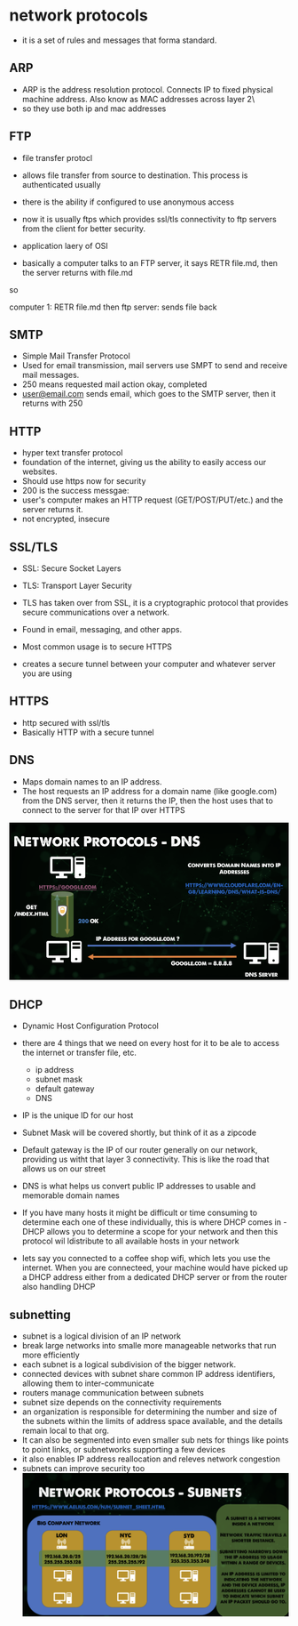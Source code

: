 # network protocols

-   it is a set of rules and messages that forma standard.

## ARP

-   ARP is the address resolution protocol. Connects IP to fixed physical machine address. Also know as MAC addresses across layer 2\
-   so they use both ip and mac addresses

## FTP

-   file transfer protocl
-   allows file transfer from source to destination. This process is authenticated usually
-   there is the ability if configured to use anonymous access
-   now it is usually ftps which provides ssl/tls connectivity to ftp servers from the client for better security.
-   application laery of OSI

-   basically a computer talks to an FTP server, it says RETR file.md, then the server returns with file.md

so

computer 1: RETR file.md
then ftp server: sends file back

## SMTP

-   Simple Mail Transfer Protocol
-   Used for email transmission, mail servers use SMPT to send and receive mail messages.
-   250 means requested mail action okay, completed
-   user@email.com sends email, which goes to the SMTP server, then it returns with 250

## HTTP

-   hyper text transfer protocol
-   foundation of the internet, giving us the ability to easily access our websites.
-   Should use https now for security
-   200 is the success messgae:
-   user's computer makes an HTTP request (GET/POST/PUT/etc.) and the server returns it.
-   not encrypted, insecure

## SSL/TLS

-   SSL: Secure Socket Layers
-   TLS: Transport Layer Security

-   TLS has taken over from SSL, it is a cryptographic protocol that provides secure communications over a network.
-   Found in email, messaging, and other apps.
-   Most common usage is to secure HTTPS
-   creates a secure tunnel between your computer and whatever server you are using

## HTTPS

-   http secured with ssl/tls
-   Basically HTTP with a secure tunnel

## DNS

-   Maps domain names to an IP address.
-   The host requests an IP address for a domain name (like google.com) from the DNS server, then it returns the IP, then the host uses that to connect to the server for that IP over HTTPS

![DNS diagram](../images/dns.png)

## DHCP

-   Dynamic Host Configuration Protocol
-   there are 4 things that we need on every host for it to be ale to access the internet or transfer file, etc.
    -   ip address
    -   subnet mask
    -   default gateway
    -   DNS
-   IP is the unique ID for our host
-   Subnet Mask will be covered shortly, but think of it as a zipcode
-   Default gateway is the IP of our router generally on our network, providing us witht that layer 3 connectivity. This is like the road that allows us on our street
-   DNS is what helps us convert public IP addresses to usable and memorable domain names

-   If you have many hosts it might be difficult or time consuming to determine each one of these individually, this is where DHCP comes in
    -DHCP allows you to determine a scope for your network and then this protocol wil ldistribute to all available hosts in your network
-   lets say you connected to a coffee shop wifi, which lets you use the internet. When you are connecteed, your machine would have picked up a DHCP address either from a dedicated DHCP server or from the router also handling DHCP

## subnetting

-   subnet is a logical division of an IP network
-   break large networks into smalle more manageable networks that run more efficiently
-   each subnet is a logical subdivision of the bigger network.
-   connected devices with subnet share common IP address identifiers, allowing them to inter-communicate
-   routers manage communication between subnets
-   subnet size depends on the connectivity requirements
-   an organization is responsible for determining the number and size of the subnets within the limits of address space available, and the details remain local to that org.
-   It can also be segmented into even smaller sub nets for things like points to point links, or subnetworks supporting a few devices
-   it also enables IP address reallocation and releves network congestion
-   subnets can improve security too
    ![DNS diagram](../images/subnet.png)
